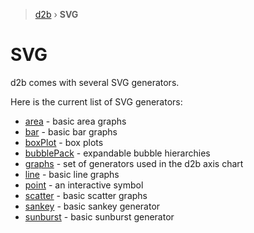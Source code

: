 > [d2b](../README.md) › **SVG**

# SVG

d2b comes with several SVG generators.

Here is the current list of SVG generators:

* [area](area.md) - basic area graphs
* [bar](bar.md) - basic bar graphs
* [boxPlot](box_plot.md) - box plots
* [bubblePack](bubble_pack.md) - expandable bubble hierarchies
* [graphs](graphs.md) - set of generators used in the d2b axis chart
* [line](line.md) - basic line graphs
* [point](point.md) - an interactive symbol
* [scatter](scatter.md) - basic scatter graphs
* [sankey](sankey.md) - basic sankey generator
* [sunburst](sunburst.md) - basic sunburst generator
